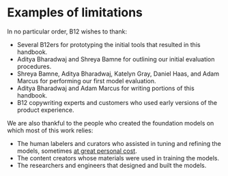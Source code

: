 # Examples of limitations
In no particular order, B12 wishes to thank:
* Several B12ers for prototyping the initial tools that resulted in this handbook.
* Aditya Bharadwaj and Shreya Bamne for outlining our initial evaluation procedures.
* Shreya Bamne, Aditya Bharadwaj, Katelyn Gray, Daniel Haas, and Adam Marcus for performing our first model evaluation.
* Aditya Bharadwaj and Adam Marcus for writing portions of this handbook.
* B12 copywriting experts and customers who used early versions of the product experience.

We are also thankful to the people who created the foundation models on which most of this work relies:
* The human labelers and curators who assisted in tuning and refining the models, sometimes [at great personal cost](https://time.com/6247678/openai-chatgpt-kenya-workers/).
* The content creators whose materials were used in training the models.
* The researchers and engineers that designed and built the models.
